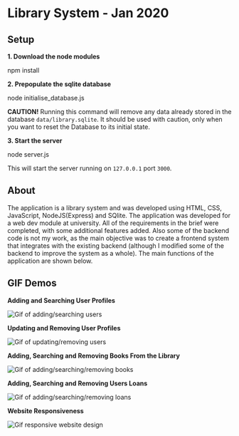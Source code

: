 # Library System - Jan 2020

## Setup

**1. Download the node modules**

npm install

**2. Prepopulate the sqlite database**

node initialise_database.js

**CAUTION!** Running this command will remove any data already stored in the database `data/library.sqlite`. It should be used with caution, only when you want to reset the Database to its initial state.

**3. Start the server**

node server.js

This will start the server running on `127.0.0.1` port `3000`.

## About

The application is a library system and was developed using HTML, CSS, JavaScript, NodeJS(Express) and SQlite. The application was developed for a web dev module at university. All of the requirements in the brief were completed, with some additional features added. Also some of the backend code is not my work, as the main objective was to create a frontend system that integrates with the existing backend (although I modified some of the backend to improve the system as a whole). The main functions of the application are shown below.

## GIF Demos

**Adding and Searching User Profiles**

![Gif of adding/searching users](Gif1.gif)

**Updating and Removing User Profiles**

![Gif of updating/removing users](Gif2.gif)

**Adding, Searching and Removing Books From the Library**

![Gif of adding/searching/removing books](Gif3.gif)

**Adding, Searching and Removing Users Loans**

![Gif of adding/searching/removing loans](Gif4.gif)

**Website Responsiveness**

![Gif responsive website design](Gif5.gif)

